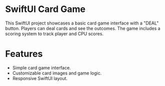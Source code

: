 # SwiftUI Card Game

This SwiftUI project showcases a basic card game interface with a "DEAL" button. Players can deal cards and see the outcomes. The game includes a scoring system to track player and CPU scores.

# Features
- Simple card game interface.
- Customizable card images and game logic.
- Responsive SwiftUI layout.
